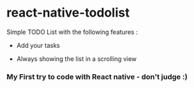 # react-native-todolist

Simple TODO List with the following features : 

- Add your tasks

- Always showing the list in a scrolling view

### My First try to code with React native - don't judge  :)
